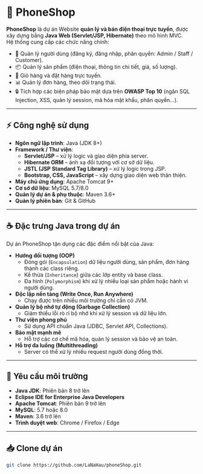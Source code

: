 # 📱 PhoneShop

**PhoneShop** là dự án Website **quản lý và bán điện thoại trực tuyến**, được xây dựng bằng **Java Web (Servlet/JSP, Hibernate)** theo mô hình MVC.  
Hệ thống cung cấp các chức năng chính:
- 👤 Quản lý người dùng (đăng ký, đăng nhập, phân quyền: Admin / Staff / Customer).  
- 📦 Quản lý sản phẩm (điện thoại, thông tin chi tiết, giá, số lượng).  
- 🛒 Giỏ hàng và đặt hàng trực tuyến.  
- 📊 Quản lý đơn hàng, theo dõi trạng thái.  
- 🔒 Tích hợp các biện pháp bảo mật dựa trên **OWASP Top 10** (ngăn SQL Injection, XSS, quản lý session, mã hóa mật khẩu, phân quyền…).  

---

## ⚡ Công nghệ sử dụng
- **Ngôn ngữ lập trình**: Java (JDK 8+)  
- **Framework / Thư viện**: 
  - **Servlet/JSP** – xử lý logic và giao diện phía server.  
  - **Hibernate ORM** – ánh xạ đối tượng với cơ sở dữ liệu.  
  - **JSTL (JSP Standard Tag Library)** – xử lý logic trong JSP.  
  - **Bootstrap, CSS, JavaScript** – xây dựng giao diện web thân thiện.  
- **Máy chủ ứng dụng**: Apache Tomcat 9+  
- **Cơ sở dữ liệu**: MySQL 5.7/8.0  
- **Quản lý dự án & phụ thuộc**: Maven 3.6+  
- **Quản lý phiên bản**: Git & GitHub  

---

## ☕ Đặc trưng Java trong dự án
Dự án PhoneShop tận dụng các đặc điểm nổi bật của Java:
- **Hướng đối tượng (OOP)**  
  - Đóng gói (`Encapsulation`) dữ liệu người dùng, sản phẩm, đơn hàng thành các class riêng.  
  - Kế thừa (`Inheritance`) giữa các lớp entity và base class.  
  - Đa hình (`Polymorphism`) khi xử lý nhiều loại sản phẩm hoặc hành vi người dùng.  
- **Độc lập nền tảng (Write Once, Run Anywhere)**  
  - Chạy được trên nhiều môi trường chỉ cần có JVM.  
- **Quản lý bộ nhớ tự động (Garbage Collection)**  
  - Giảm thiểu lỗi rò rỉ bộ nhớ khi xử lý session và dữ liệu lớn.  
- **Thư viện phong phú**  
  - Sử dụng API chuẩn Java (JDBC, Servlet API, Collections).  
- **Bảo mật mạnh mẽ**  
  - Hỗ trợ các cơ chế mã hóa, quản lý session và bảo vệ an toàn.  
- **Hỗ trợ đa luồng (Multithreading)**  
  - Server có thể xử lý nhiều request người dùng đồng thời.  

---

## 🚀 Yêu cầu môi trường
- **Java JDK**: Phiên bản 8 trở lên  
- **Eclipse IDE for Enterprise Java Developers**  
- **Apache Tomcat**: Phiên bản 9 trở lên  
- **MySQL**: 5.7 hoặc 8.0  
- **Maven**: 3.6 trở lên  
- **Trình duyệt web**: Chrome / Firefox / Edge  

---

## 📥 Clone dự án
```bash
git clone https://github.com/LaNaHau/phoneShop.git
